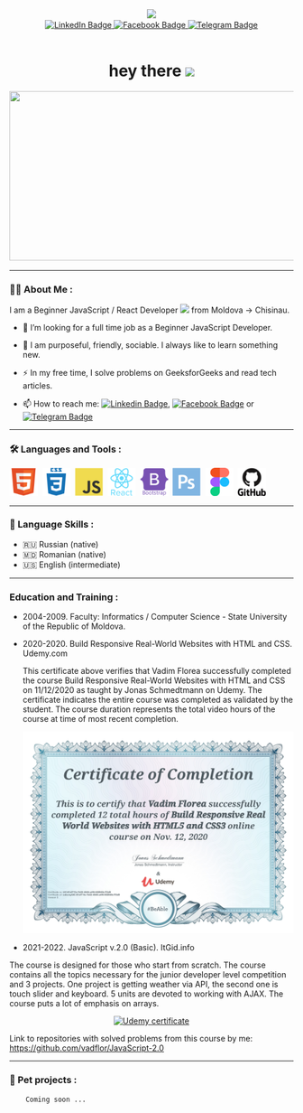 <div id="header" align="center">
    <img src="https://media.giphy.com/media/M9gbBd9nbDrOTu1Mqx/giphy.gif" width="100"/>

 <div id="badges">
  <a href="https://www.linkedin.com/in/vadim-florea-751723100/">
    <img src="https://img.shields.io/badge/LinkedIn-blue?style=for-the-badge&logo=linkedin&logoColor=white" alt="LinkedIn Badge"/>
  </a>
  <a href="https://www.facebook.com/Vadim.Flor/">
    <img src="https://img.shields.io/badge/-facebook%20-blue?logo=facebook&logoColor=white&style=for-the-badge" alt="Facebook Badge"/>
  </a>
  <a href="https://t.me/vadimflorea">
    <img src="https://img.shields.io/badge/-telegram%20-blue?logo=telegram&logoColor=white&style=for-the-badge" alt="Telegram Badge"/>
  </a>
</div>
  <img src="https://komarev.com/ghpvc/?username=vadflor&style=flat-square&color=lightgrey" alt=""/>
  
<h1>
  hey there
  <img src="https://media.giphy.com/media/hvRJCLFzcasrR4ia7z/giphy.gif" width="30px"/>
</h1>
</div>
<div align="center">
  <img src="https://media.giphy.com/media/dWesBcTLavkZuG35MI/giphy.gif" width="600" height="300"/>
</div>

---

### :man_technologist: About Me :
I am a Beginner JavaScript / React Developer <img src="https://media.giphy.com/media/WUlplcMpOCEmTGBtBW/giphy.gif" width="30"> from Moldova -> Chisinau.

- :telescope: I’m looking for a full time job as a Beginner JavaScript Developer.

- :seedling: I am purposeful, friendly, sociable. I always like to learn something new.

- :zap: In my free time, I solve problems on GeeksforGeeks and read tech articles.

- :mailbox: How to reach me: [![Linkedin Badge](https://img.shields.io/badge/-VadimFlorea-blue?style=flat&logo=Linkedin&logoColor=white)](https://www.linkedin.com/in/vadim-florea-751723100/), [![Facebook Badge](https://img.shields.io/badge/-VadimFlorea-blue?style=flat&logo=Facebook&logoColor=white)](https://www.facebook.com/Vadim.Flor/) or [![Telegram Badge](https://img.shields.io/badge/-VadimFlorea-blue?style=flat&logo=Telegram&logoColor=white)](https://t.me/vadimflorea) 

---

### :hammer_and_wrench: Languages and Tools :
<div>
  <img src="https://github.com/devicons/devicon/blob/master/icons/html5/html5-original.svg" title="HTML5" alt="HTML" width="50" height="50"/>&nbsp;
  <img src="https://github.com/devicons/devicon/blob/master/icons/css3/css3-plain-wordmark.svg"  title="CSS3" alt="CSS" width="50" height="50"/>&nbsp;
  <img src="https://github.com/devicons/devicon/blob/master/icons/javascript/javascript-original.svg" title="JavaScript" alt="JavaScript" width="50" height="50"/>&nbsp;
  <img src="https://github.com/devicons/devicon/blob/master/icons/react/react-original-wordmark.svg" title="React" alt="React" width="50" height="50"/>&nbsp;
  <img src="https://github.com/devicons/devicon/blob/master/icons/bootstrap/bootstrap-plain-wordmark.svg" title="Bootstrap" alt="Bootstrap" width="50" height="50"/>&nbsp;
  <img src="https://github.com/devicons/devicon/blob/master/icons/photoshop/photoshop-plain.svg" title="Photoshop" alt="Photoshop" width="50" height="50"/>&nbsp;
  <img src="https://github.com/devicons/devicon/blob/master/icons/figma/figma-original.svg" title="Figma" alt="Figma" width="50" height="50"/>&nbsp;
  <img src="https://github.com/devicons/devicon/blob/master/icons/github/github-original-wordmark.svg" title="GitHub" alt="GitHub" width="50" height="50"/>
</div>

---

### :triangular_flag_on_post: Language Skills : 
- :ru: Russian (native)
- :moldova: Romanian (native)
- :us: English (intermediate)

---

### Education and Training :
- 2004-2009. Faculty: Informatics / Computer Science - State University of the Republic of Moldova.
- 2020-2020. Build Responsive Real-World Websites with HTML and CSS. Udemy.com

  This certificate above verifies that Vadim Florea successfully completed
  the course Build Responsive Real-World Websites with HTML and CSS
  on 11/12/2020 as taught by Jonas Schmedtmann on Udemy. The
  certificate indicates the entire course was completed as validated by
  the student. The course duration represents the total video hours of
  the course at time of most recent completion.
  <div align="center">
  <a href="https://www.udemy.com/certificate/UC-61ef71fa-7b32-4546-a4f6-502948c7f3d9/" >
    <img src="https://github.com/vadflor/VadimFlorea/blob/main/UC-61ef71fa-7b32-4546-a4f6-502948c7f3d9.jpeg" alt="Udemy certificate" width="500" heught="500" />
  </a>
 </div>
 
 - 2021-2022. JavaScript v.2.0 (Basic). ItGid.info
 
 The course is designed for those who start from scratch. The course
contains all the topics necessary for the junior developer level
competition and 3 projects. One project is getting weather via API, the
second one is touch slider and keyboard. 5 units are devoted to
working with AJAX. The course puts a lot of emphasis on arrays.
<div align="center">
  <a href="https://itgid.info/certificate/view?Certificate%5Buid%5D=p5mr84d27a" >
    <img src="https://github.com/vadflor/VadimFlorea/blob/main/01_p5mr84d27a.png" alt="Udemy certificate" width="500" heught="500" />
  </a>
 </div>
 
 Link to repositories with solved problems from this course by me: <a href="https://github.com/vadflor/JavaScript-2.0" >
https://github.com/vadflor/JavaScript-2.0 </a>


---

### :dog: Pet projects : 
        Coming soon ...

  
 
